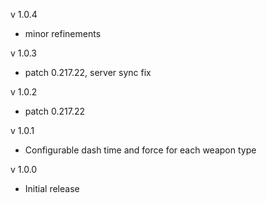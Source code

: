v 1.0.4
* minor refinements

v 1.0.3
* patch 0.217.22, server sync fix

v 1.0.2
* patch 0.217.22

v 1.0.1
* Configurable dash time and force for each weapon type

v 1.0.0
* Initial release